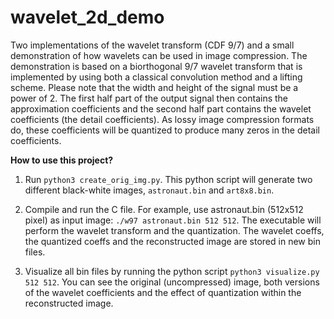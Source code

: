 # wavelet_2d_demo
Two implementations of the wavelet transform (CDF 9/7) and a small demonstration of how wavelets can be used in image compression.
The demonstration is based on a biorthogonal 9/7 wavelet transform that is implemented by using both a classical convolution method and a lifting scheme. Please note that the width and height of the signal must be a power of 2. The first half part of the output signal then contains the approximation coefficients and the second half part contains the wavelet coefficients (the detail coefficients). As lossy image compression formats do, these coefficients will be quantized to produce many zeros in the detail coefficients.

**How to use this project?**

1. Run `python3 create_orig_img.py`. This python script will generate two different black-white images, `astronaut.bin` and `art8x8.bin`.

2. Compile and run the C file. For example, use astronaut.bin (512x512 pixel) as input image: `./w97 astronaut.bin 512 512`. The executable will perform the wavelet transform and the quantization. The wavelet coeffs, the quantized coeffs and the reconstructed image are stored in new bin files.

3. Visualize all bin files by running the python script `python3 visualize.py 512 512`. You can see the original (uncompressed) image, both versions of the wavelet coefficients and the effect of quantization within the reconstructed image.